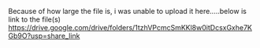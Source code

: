 Because of how large the file is, i was unable to upload it here.....below is link to the file(s)
https://drive.google.com/drive/folders/1tzhVPcmcSmKKl8w0itDcsxGxhe7KGb9O?usp=share_link
